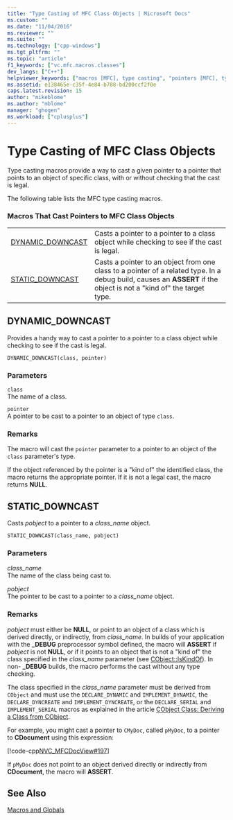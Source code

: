 ```yaml
---
title: "Type Casting of MFC Class Objects | Microsoft Docs"
ms.custom: ""
ms.date: "11/04/2016"
ms.reviewer: ""
ms.suite: ""
ms.technology: ["cpp-windows"]
ms.tgt_pltfrm: ""
ms.topic: "article"
f1_keywords: ["vc.mfc.macros.classes"]
dev_langs: ["C++"]
helpviewer_keywords: ["macros [MFC], type casting", "pointers [MFC], type casting", "type casts [MFC]", "casting types [MFC]", "macros [MFC], casting pointers"]
ms.assetid: e138465e-c35f-4e84-b788-bd200ccf2f0e
caps.latest.revision: 15
author: "mikeblome"
ms.author: "mblome"
manager: "ghogen"
ms.workload: ["cplusplus"]
---
```

# Type Casting of MFC Class Objects
Type casting macros provide a way to cast a given pointer to a pointer that points to an object of specific class, with or without checking that the cast is legal.  
  
 The following table lists the MFC type casting macros.  
  
### Macros That Cast Pointers to MFC Class Objects  
  
|||  
|-|-|  
|[DYNAMIC_DOWNCAST](#dynamic_downcast)|Casts a pointer to a pointer to a class object while checking to see if the cast is legal.|  
|[STATIC_DOWNCAST](#static_downcast)|Casts a pointer to an object from one class to a pointer of a related type. In a debug build, causes an **ASSERT** if the object is not a "kind of" the target type.|  
  
##  <a name="dynamic_downcast"></a>  DYNAMIC_DOWNCAST  
 Provides a handy way to cast a pointer to a pointer to a class object while checking to see if the cast is legal.  
  
```   
DYNAMIC_DOWNCAST(class, pointer)  
```  
  
### Parameters  
 `class`  
 The name of a class.  
  
 `pointer`  
 A pointer to be cast to a pointer to an object of type `class`.  
  
### Remarks  
 The macro will cast the `pointer` parameter to a pointer to an object of the `class` parameter's type.  
  
 If the object referenced by the pointer is a "kind of" the identified class, the macro returns the appropriate pointer. If it is not a legal cast, the macro returns **NULL**.  
  
##  <a name="static_downcast"></a>  STATIC_DOWNCAST  
 Casts *pobject* to a pointer to a *class_name* object.  
  
```   
STATIC_DOWNCAST(class_name, pobject)   
```  
  
### Parameters  
 *class_name*  
 The name of the class being cast to.  
  
 *pobject*  
 The pointer to be cast to a pointer to a *class_name* object.  
  
### Remarks  
 *pobject* must either be **NULL**, or point to an object of a class which is derived directly, or indirectly, from *class_name*. In builds of your application with the **_DEBUG** preprocessor symbol defined, the macro will **ASSERT** if *pobject* is not **NULL**, or if it points to an object that is not a "kind of" the class specified in the *class_name* parameter (see [CObject::IsKindOf](../../mfc/reference/cobject-class.md#iskindof)). In non- **_DEBUG** builds, the macro performs the cast without any type checking.  
  
 The class specified in the *class_name* parameter must be derived from `CObject` and must use the `DECLARE_DYNAMIC` and `IMPLEMENT_DYNAMIC`, the `DECLARE_DYNCREATE` and `IMPLEMENT_DYNCREATE`, or the `DECLARE_SERIAL` and `IMPLEMENT_SERIAL` macros as explained in the article [CObject Class: Deriving a Class from CObject](../../mfc/deriving-a-class-from-cobject.md).  
  
 For example, you might cast a pointer to `CMyDoc`, called `pMyDoc`, to a pointer to **CDocument** using this expression:  
  
 [!code-cpp[NVC_MFCDocView#197](../../mfc/codesnippet/cpp/type-casting-of-mfc-class-objects_1.cpp)]  
  
 If `pMyDoc` does not point to an object derived directly or indirectly from **CDocument**, the macro will **ASSERT**.  
  
## See Also  
 [Macros and Globals](../../mfc/reference/mfc-macros-and-globals.md)

